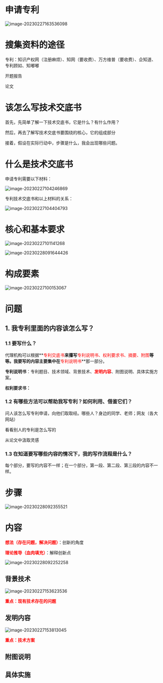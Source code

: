 # 申请专利

![image-20230227163536098](C:\Users\admin\AppData\Roaming\Typora\typora-user-images\image-20230227163536098.png)

# 搜集资料的途径

专利：知识产权网（注册麻烦）、知网（要收费）、万方维普（要收费）、企知道、专利顾如、知嘟嘟

开题报告

论文

# 该怎么写技术交底书

首先，先简单了解一下技术交底书，它是什么？有什么作用？

然后，再去了解写技术交底书要围绕的核心，它的组成部分

接着，假设在实际行动中，步骤是什么，我会出现哪些问题。



# 什么是技术交底书

申请专利需要以下材料：

![image-20230227104246869](C:\Users\admin\AppData\Roaming\Typora\typora-user-images\image-20230227104246869.png)



专利技术交底书和以上材料的关系：

![image-20230227104404793](C:\Users\admin\AppData\Roaming\Typora\typora-user-images\image-20230227104404793.png)

# 核心和基本要求

![image-20230227101141268](C:\Users\admin\AppData\Roaming\Typora\typora-user-images\image-20230227101141268.png)

![image-20230228091644426](C:\Users\admin\AppData\Roaming\Typora\typora-user-images\image-20230228091644426.png)



# 构成要素

![image-20230227100153067](C:\Users\admin\AppData\Roaming\Typora\typora-user-images\image-20230227100153067.png)



# 问题

## 1. 我专利里面的内容该怎么写？

### 1.1 要写什么？

代理机构可以根据**<font color='red'>专利交底书</font>**来攥写**<font color='red'>专利说明书、权利要求书、摘要、附图</font>**等等。我要写的内容主要集中在**<font color='red'>专利说明书</font>**那一部分。

**专利说明书**：专利题目、技术领域、背景技术、**<font color='red'>发明内容</font>**、附图说明、具体实施方案。

**权利要求书：**



### 1.2 有哪些方法可以帮助我写专利？如何利用、借鉴它们？

问人该怎么写专利申请，向他们取取经。哪些人？身边的同学、老师；网友（各大网站）

看看别人的专利是怎么写的

从论文中汲取灵感



### 1.3 在知道要写哪些内容的情况下，我的写作流程是什么？

每个部分，要写的内容不一样；在一个部分，第一段、第二段、第三段的内容不一样。

# 步骤

![image-20230228092355521](C:\Users\admin\AppData\Roaming\Typora\typora-user-images\image-20230228092355521.png)

# 内容

**<font color='red'>想法（存在问题，解决问题）</font>**：创新的角度

**<font color='red'>理论推导（血肉填充）</font>**：解释创新点

![image-20230228092252258](C:\Users\admin\AppData\Roaming\Typora\typora-user-images\image-20230228092252258.png)

## 背景技术

![image-20230227153623536](C:\Users\admin\AppData\Roaming\Typora\typora-user-images\image-20230227153623536.png)

<font color='red'>**重点：现有技术存在的问题**</font>

## 发明内容

![image-20230227153813045](C:\Users\admin\AppData\Roaming\Typora\typora-user-images\image-20230227153813045.png)

**<font color='red'>重点：技术方案</font>**

## 附图说明

## 具体实施